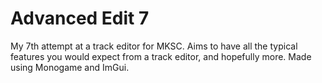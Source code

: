 # Advanced Edit 7
My 7th attempt at a track editor for MKSC. Aims to have all the typical features you would expect from a track editor, and hopefully more. Made using Monogame and ImGui.
